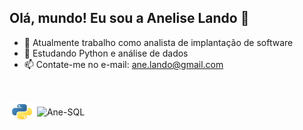 ## Olá, mundo! Eu sou a Anelise Lando 👋



- 🔭 Atualmente trabalho como analista de implantação de software
- 🌱 Estudando Python e análise de dados
- 📫 Contate-me no e-mail: ane.lando@gmail.com
## 
<!--
 <div>
  <a href="https://github.com/LandoAnelise">
  <img height="150em" src="https://github-readme-stats.vercel.app/api?username=LandoAnelise&show_icons=true&theme=gruvbox&include_all_commits=true&count_private=true&refresh=30s"/>
</div>
-->
<div style="display: inline_block"><br>
<img align="center" alt="Ane-Python" height="30" width="40" src="https://raw.githubusercontent.com/devicons/devicon/master/icons/python/python-original.svg">
<img align="center" alt="Ane-SQL" height="30" width="40" src="https://cdn.jsdelivr.net/gh/devicons/devicon@latest/icons/azuresqldatabase/azuresqldatabase-original.svg" />
</div>
